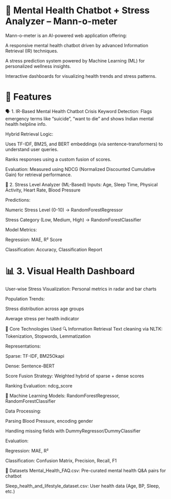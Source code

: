 # 🧠 Mental Health Chatbot + Stress Analyzer – Mann-o-meter
Mann-o-meter is an AI-powered web application offering:

A responsive mental health chatbot driven by advanced Information Retrieval (IR) techniques.

A stress prediction system powered by Machine Learning (ML) for personalized wellness insights.

Interactive dashboards for visualizing health trends and stress patterns.

# 🚀 Features
🗣️ 1. IR-Based Mental Health Chatbot
Crisis Keyword Detection: Flags emergency terms like “suicide”, “want to die” and shows Indian mental health helpline info.

Hybrid Retrieval Logic:

Uses TF-IDF, BM25, and BERT embeddings (via sentence-transformers) to understand user queries.

Ranks responses using a custom fusion of scores.

Evaluation: Measured using NDCG (Normalized Discounted Cumulative Gain) for retrieval performance.

🤖 2. Stress Level Analyzer (ML-Based)
Inputs: Age, Sleep Time, Physical Activity, Heart Rate, Blood Pressure

Predictions:

Numeric Stress Level (0-10) → RandomForestRegressor

Stress Category (Low, Medium, High) → RandomForestClassifier

Model Metrics:

Regression: MAE, R² Score

Classification: Accuracy, Classification Report

# 📊 3. Visual Health Dashboard
User-wise Stress Visualization: Personal metrics in radar and bar charts

Population Trends:

Stress distribution across age groups

Average stress per health indicator

🧠 Core Technologies Used
🔍 Information Retrieval
Text cleaning via NLTK: Tokenization, Stopwords, Lemmatization

Representations:

Sparse: TF-IDF, BM25Okapi

Dense: Sentence-BERT

Score Fusion Strategy: Weighted hybrid of sparse + dense scores

Ranking Evaluation: ndcg_score

🤖 Machine Learning
Models: RandomForestRegressor, RandomForestClassifier

Data Processing:

Parsing Blood Pressure, encoding gender

Handling missing fields with DummyRegressor/DummyClassifier

Evaluation:

Regression: MAE, R²

Classification: Confusion Matrix, Precision, Recall, F1

📂 Datasets
Mental_Health_FAQ.csv: Pre-curated mental health Q&A pairs for chatbot

Sleep_health_and_lifestyle_dataset.csv: User health data (Age, BP, Sleep, etc.)

